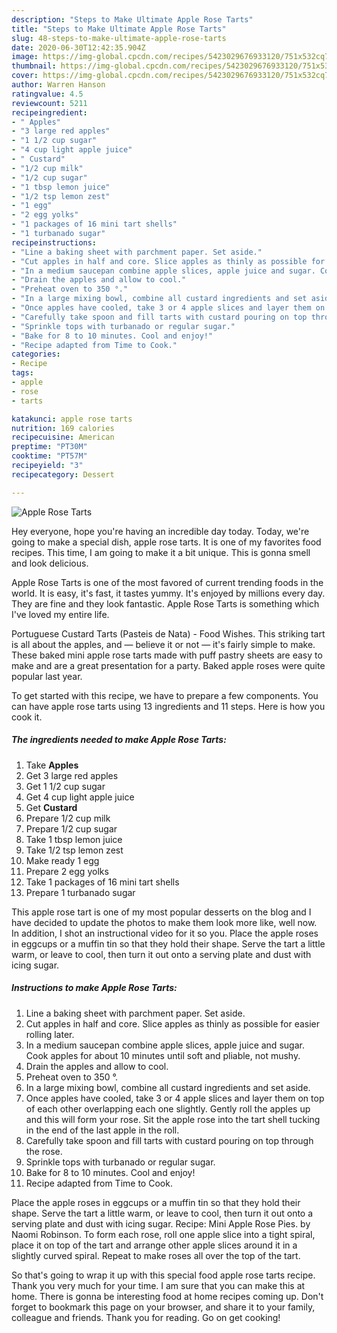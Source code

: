 ```yaml
---
description: "Steps to Make Ultimate Apple Rose Tarts"
title: "Steps to Make Ultimate Apple Rose Tarts"
slug: 48-steps-to-make-ultimate-apple-rose-tarts
date: 2020-06-30T12:42:35.904Z
image: https://img-global.cpcdn.com/recipes/5423029676933120/751x532cq70/apple-rose-tarts-recipe-main-photo.jpg
thumbnail: https://img-global.cpcdn.com/recipes/5423029676933120/751x532cq70/apple-rose-tarts-recipe-main-photo.jpg
cover: https://img-global.cpcdn.com/recipes/5423029676933120/751x532cq70/apple-rose-tarts-recipe-main-photo.jpg
author: Warren Hanson
ratingvalue: 4.5
reviewcount: 5211
recipeingredient:
- " Apples"
- "3 large red apples"
- "1 1/2 cup sugar"
- "4 cup light apple juice"
- " Custard"
- "1/2 cup milk"
- "1/2 cup sugar"
- "1 tbsp lemon juice"
- "1/2 tsp lemon zest"
- "1 egg"
- "2 egg yolks"
- "1 packages of 16 mini tart shells"
- "1 turbanado sugar"
recipeinstructions:
- "Line a baking sheet with parchment paper. Set aside."
- "Cut apples in half and core. Slice apples as thinly as possible for easier rolling later."
- "In a medium saucepan combine apple slices, apple juice and sugar. Cook apples for about 10 minutes until soft and pliable, not mushy."
- "Drain the apples and allow to cool."
- "Preheat oven to 350 °."
- "In a large mixing bowl, combine all custard ingredients and set aside."
- "Once apples have cooled, take 3 or 4 apple slices and layer them on top of each other overlapping each one slightly. Gently roll the apples up and this will form your rose. Sit the apple rose into the tart shell tucking in the end of the last apple in the roll."
- "Carefully take spoon and fill tarts with custard pouring on top through the rose."
- "Sprinkle tops with turbanado or regular sugar."
- "Bake for 8 to 10 minutes. Cool and enjoy!"
- "Recipe adapted from Time to Cook."
categories:
- Recipe
tags:
- apple
- rose
- tarts

katakunci: apple rose tarts 
nutrition: 169 calories
recipecuisine: American
preptime: "PT30M"
cooktime: "PT57M"
recipeyield: "3"
recipecategory: Dessert

---
```



![Apple Rose Tarts](https://img-global.cpcdn.com/recipes/5423029676933120/751x532cq70/apple-rose-tarts-recipe-main-photo.jpg)

Hey everyone, hope you're having an incredible day today. Today, we're going to make a special dish, apple rose tarts. It is one of my favorites food recipes. This time, I am going to make it a bit unique. This is gonna smell and look delicious.

Apple Rose Tarts is one of the most favored of current trending foods in the world. It is easy, it's fast, it tastes yummy. It's enjoyed by millions every day. They are fine and they look fantastic. Apple Rose Tarts is something which I've loved my entire life.

Portuguese Custard Tarts (Pasteis de Nata) - Food Wishes. This striking tart is all about the apples, and — believe it or not — it&#39;s fairly simple to make. These baked mini apple rose tarts made with puff pastry sheets are easy to make and are a great presentation for a party. Baked apple roses were quite popular last year.


To get started with this recipe, we have to prepare a few components. You can have apple rose tarts using 13 ingredients and 11 steps. Here is how you cook it.

<!--inarticleads1-->

##### The ingredients needed to make Apple Rose Tarts:

1. Take  **Apples**
1. Get 3 large red apples
1. Get 1 1/2 cup sugar
1. Get 4 cup light apple juice
1. Get  **Custard**
1. Prepare 1/2 cup milk
1. Prepare 1/2 cup sugar
1. Take 1 tbsp lemon juice
1. Take 1/2 tsp lemon zest
1. Make ready 1 egg
1. Prepare 2 egg yolks
1. Take 1 packages of 16 mini tart shells
1. Prepare 1 turbanado sugar


This apple rose tart is one of my most popular desserts on the blog and I have decided to update the photos to make them look more like, well now. In addition, I shot an instructional video for it so you. Place the apple roses in eggcups or a muffin tin so that they hold their shape. Serve the tart a little warm, or leave to cool, then turn it out onto a serving plate and dust with icing sugar. 

<!--inarticleads2-->

##### Instructions to make Apple Rose Tarts:

1. Line a baking sheet with parchment paper. Set aside.
1. Cut apples in half and core. Slice apples as thinly as possible for easier rolling later.
1. In a medium saucepan combine apple slices, apple juice and sugar. Cook apples for about 10 minutes until soft and pliable, not mushy.
1. Drain the apples and allow to cool.
1. Preheat oven to 350 °.
1. In a large mixing bowl, combine all custard ingredients and set aside.
1. Once apples have cooled, take 3 or 4 apple slices and layer them on top of each other overlapping each one slightly. Gently roll the apples up and this will form your rose. Sit the apple rose into the tart shell tucking in the end of the last apple in the roll.
1. Carefully take spoon and fill tarts with custard pouring on top through the rose.
1. Sprinkle tops with turbanado or regular sugar.
1. Bake for 8 to 10 minutes. Cool and enjoy!
1. Recipe adapted from Time to Cook.


Place the apple roses in eggcups or a muffin tin so that they hold their shape. Serve the tart a little warm, or leave to cool, then turn it out onto a serving plate and dust with icing sugar. Recipe: Mini Apple Rose Pies. by Naomi Robinson. To form each rose, roll one apple slice into a tight spiral, place it on top of the tart and arrange other apple slices around it in a slightly curved spiral. Repeat to make roses all over the top of the tart. 

So that's going to wrap it up with this special food apple rose tarts recipe. Thank you very much for your time. I am sure that you can make this at home. There is gonna be interesting food at home recipes coming up. Don't forget to bookmark this page on your browser, and share it to your family, colleague and friends. Thank you for reading. Go on get cooking!
